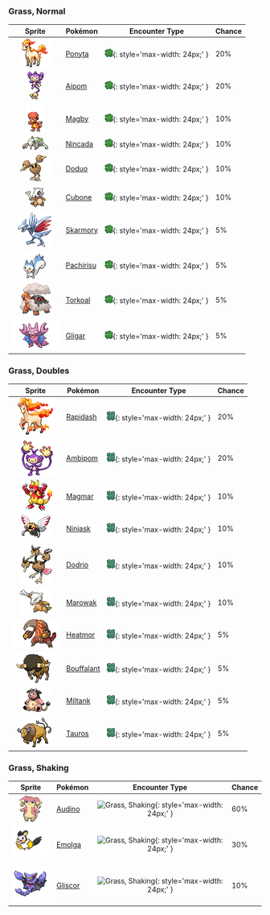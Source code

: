

### Grass, Normal


| Sprite | Pokémon | Encounter Type | Chance |
| :---: | --- | :---: | --- |
| ![Ponyta](https://raw.githubusercontent.com/PokeAPI/sprites/master/sprites/pokemon/versions/generation-v/black-white/animated/77.gif) | [Ponyta](../pokemon/ponyta.md/) | ![Grass, Normal](../assets/encounter_types/grass_normal.png){: style='max-width: 24px;' } | 20% |
| ![Aipom](https://raw.githubusercontent.com/PokeAPI/sprites/master/sprites/pokemon/versions/generation-v/black-white/animated/190.gif) | [Aipom](../pokemon/aipom.md/) | ![Grass, Normal](../assets/encounter_types/grass_normal.png){: style='max-width: 24px;' } | 20% |
| ![Magby](https://raw.githubusercontent.com/PokeAPI/sprites/master/sprites/pokemon/versions/generation-v/black-white/animated/240.gif) | [Magby](../pokemon/magby.md/) | ![Grass, Normal](../assets/encounter_types/grass_normal.png){: style='max-width: 24px;' } | 10% |
| ![Nincada](https://raw.githubusercontent.com/PokeAPI/sprites/master/sprites/pokemon/versions/generation-v/black-white/animated/290.gif) | [Nincada](../pokemon/nincada.md/) | ![Grass, Normal](../assets/encounter_types/grass_normal.png){: style='max-width: 24px;' } | 10% |
| ![Doduo](https://raw.githubusercontent.com/PokeAPI/sprites/master/sprites/pokemon/versions/generation-v/black-white/animated/84.gif) | [Doduo](../pokemon/doduo.md/) | ![Grass, Normal](../assets/encounter_types/grass_normal.png){: style='max-width: 24px;' } | 10% |
| ![Cubone](https://raw.githubusercontent.com/PokeAPI/sprites/master/sprites/pokemon/versions/generation-v/black-white/animated/104.gif) | [Cubone](../pokemon/cubone.md/) | ![Grass, Normal](../assets/encounter_types/grass_normal.png){: style='max-width: 24px;' } | 10% |
| ![Skarmory](https://raw.githubusercontent.com/PokeAPI/sprites/master/sprites/pokemon/versions/generation-v/black-white/animated/227.gif) | [Skarmory](../pokemon/skarmory.md/) | ![Grass, Normal](../assets/encounter_types/grass_normal.png){: style='max-width: 24px;' } | 5% |
| ![Pachirisu](https://raw.githubusercontent.com/PokeAPI/sprites/master/sprites/pokemon/versions/generation-v/black-white/animated/417.gif) | [Pachirisu](../pokemon/pachirisu.md/) | ![Grass, Normal](../assets/encounter_types/grass_normal.png){: style='max-width: 24px;' } | 5% |
| ![Torkoal](https://raw.githubusercontent.com/PokeAPI/sprites/master/sprites/pokemon/versions/generation-v/black-white/animated/324.gif) | [Torkoal](../pokemon/torkoal.md/) | ![Grass, Normal](../assets/encounter_types/grass_normal.png){: style='max-width: 24px;' } | 5% |
| ![Gligar](https://raw.githubusercontent.com/PokeAPI/sprites/master/sprites/pokemon/versions/generation-v/black-white/animated/207.gif) | [Gligar](../pokemon/gligar.md/) | ![Grass, Normal](../assets/encounter_types/grass_normal.png){: style='max-width: 24px;' } | 5%

### Grass, Doubles


| Sprite | Pokémon | Encounter Type | Chance |
| :---: | --- | :---: | --- |
| ![Rapidash](https://raw.githubusercontent.com/PokeAPI/sprites/master/sprites/pokemon/versions/generation-v/black-white/animated/78.gif) | [Rapidash](../pokemon/rapidash.md/) | ![Grass, Doubles](../assets/encounter_types/grass_doubles.png){: style='max-width: 24px;' } | 20% |
| ![Ambipom](https://raw.githubusercontent.com/PokeAPI/sprites/master/sprites/pokemon/versions/generation-v/black-white/animated/424.gif) | [Ambipom](../pokemon/ambipom.md/) | ![Grass, Doubles](../assets/encounter_types/grass_doubles.png){: style='max-width: 24px;' } | 20% |
| ![Magmar](https://raw.githubusercontent.com/PokeAPI/sprites/master/sprites/pokemon/versions/generation-v/black-white/animated/126.gif) | [Magmar](../pokemon/magmar.md/) | ![Grass, Doubles](../assets/encounter_types/grass_doubles.png){: style='max-width: 24px;' } | 10% |
| ![Ninjask](https://raw.githubusercontent.com/PokeAPI/sprites/master/sprites/pokemon/versions/generation-v/black-white/animated/291.gif) | [Ninjask](../pokemon/ninjask.md/) | ![Grass, Doubles](../assets/encounter_types/grass_doubles.png){: style='max-width: 24px;' } | 10% |
| ![Dodrio](https://raw.githubusercontent.com/PokeAPI/sprites/master/sprites/pokemon/versions/generation-v/black-white/animated/85.gif) | [Dodrio](../pokemon/dodrio.md/) | ![Grass, Doubles](../assets/encounter_types/grass_doubles.png){: style='max-width: 24px;' } | 10% |
| ![Marowak](https://raw.githubusercontent.com/PokeAPI/sprites/master/sprites/pokemon/versions/generation-v/black-white/animated/105.gif) | [Marowak](../pokemon/marowak.md/) | ![Grass, Doubles](../assets/encounter_types/grass_doubles.png){: style='max-width: 24px;' } | 10% |
| ![Heatmor](https://raw.githubusercontent.com/PokeAPI/sprites/master/sprites/pokemon/versions/generation-v/black-white/animated/631.gif) | [Heatmor](../pokemon/heatmor.md/) | ![Grass, Doubles](../assets/encounter_types/grass_doubles.png){: style='max-width: 24px;' } | 5% |
| ![Bouffalant](https://raw.githubusercontent.com/PokeAPI/sprites/master/sprites/pokemon/versions/generation-v/black-white/animated/626.gif) | [Bouffalant](../pokemon/bouffalant.md/) | ![Grass, Doubles](../assets/encounter_types/grass_doubles.png){: style='max-width: 24px;' } | 5% |
| ![Miltank](https://raw.githubusercontent.com/PokeAPI/sprites/master/sprites/pokemon/versions/generation-v/black-white/animated/241.gif) | [Miltank](../pokemon/miltank.md/) | ![Grass, Doubles](../assets/encounter_types/grass_doubles.png){: style='max-width: 24px;' } | 5% |
| ![Tauros](https://raw.githubusercontent.com/PokeAPI/sprites/master/sprites/pokemon/versions/generation-v/black-white/animated/128.gif) | [Tauros](../pokemon/tauros.md/) | ![Grass, Doubles](../assets/encounter_types/grass_doubles.png){: style='max-width: 24px;' } | 5%

### Grass, Shaking


| Sprite | Pokémon | Encounter Type | Chance |
| :---: | --- | :---: | --- |
| ![Audino](https://raw.githubusercontent.com/PokeAPI/sprites/master/sprites/pokemon/versions/generation-v/black-white/animated/531.gif) | [Audino](../pokemon/audino.md/) | ![Grass, Shaking](../assets/encounter_types/grass_shaking.png){: style='max-width: 24px;' } | 60% |
| ![Emolga](https://raw.githubusercontent.com/PokeAPI/sprites/master/sprites/pokemon/versions/generation-v/black-white/animated/587.gif) | [Emolga](../pokemon/emolga.md/) | ![Grass, Shaking](../assets/encounter_types/grass_shaking.png){: style='max-width: 24px;' } | 30% |
| ![Gliscor](https://raw.githubusercontent.com/PokeAPI/sprites/master/sprites/pokemon/versions/generation-v/black-white/animated/472.gif) | [Gliscor](../pokemon/gliscor.md/) | ![Grass, Shaking](../assets/encounter_types/grass_shaking.png){: style='max-width: 24px;' } | 10% |

